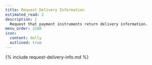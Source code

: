 ```yaml
---
title: Request Delivery Information
estimated_read: 2
description: |
  Request that payment instruments return delivery information.
menu_order: 2100
icon:
  content: dolly
  outlined: true
---
```


{% include request-delivery-info.md %}

